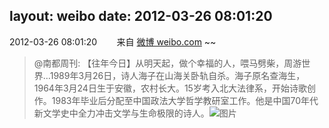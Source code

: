 layout: weibo
date: 2012-03-26 08:01:20
---
<meta name="referrer" content="no-referrer" />

2012-03-26 08:01:20  &nbsp;&nbsp;&nbsp;&nbsp;&nbsp;&nbsp; 来自 <a href="http://weibo.com/" rel="nofollow">微博 weibo.com</a>
~~
>  @南都周刊: 【往年今日】从明天起，做个幸福的人，喂马劈柴，周游世界…1989年3月26日，诗人海子在山海关卧轨自杀。海子原名查海生，1964年3月24日生于安徽，农村长大。15岁考入北大法律系，开始诗歌创作。1983年毕业后分配至中国政法大学哲学教研室工作。他是中国70年代新文学史中全力冲击文学与生命极限的诗人。 ​​​
>  ![图片](https://ww3.sinaimg.cn/large/61d7cd94gw1drcuvkjqcbj.jpg)
